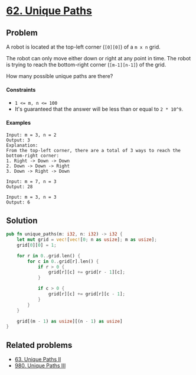 # [62. Unique Paths](https://leetcode.com/problems/unique-paths/)

## Problem

A robot is located at the top-left corner (`[0][0]`) of a `m x n` grid.

The robot can only move either down or right at any point in time. The robot is
trying to reach the bottom-right corner (`[m-1][n-1]`) of the grid.

How many possible unique paths are there?

#### Constraints

* `1 <= m, n <= 100`
* It's guaranteed that the answer will be less than or equal to `2 * 10^9`.

#### Examples

```text
Input: m = 3, n = 2
Output: 3
Explanation:
From the top-left corner, there are a total of 3 ways to reach the bottom-right corner:
1. Right -> Down -> Down
2. Down -> Down -> Right
3. Down -> Right -> Down
```

```text
Input: m = 7, n = 3
Output: 28
```

```text
Input: m = 3, n = 3
Output: 6
```

## Solution

```rust
pub fn unique_paths(m: i32, n: i32) -> i32 {
    let mut grid = vec![vec![0; n as usize]; m as usize];
    grid[0][0] = 1;

    for r in 0..grid.len() {
        for c in 0..grid[r].len() {
            if r > 0 {
                grid[r][c] += grid[r - 1][c];
            }

            if c > 0 {
                grid[r][c] += grid[r][c - 1];
            }
        }
    }

    grid[(m - 1) as usize][(n - 1) as usize]
}
```

## Related problems

* [63. Unique Paths II](/000%20-%20099/63%20-%20Unique%20Paths%20II.md)
* [980. Unique Paths III](/900%20-%20999/980%20-%20Unique%20Paths%20III.md)